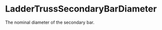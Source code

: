 LadderTrussSecondaryBarDiameter
===============================

The nominal diameter of the secondary bar.
